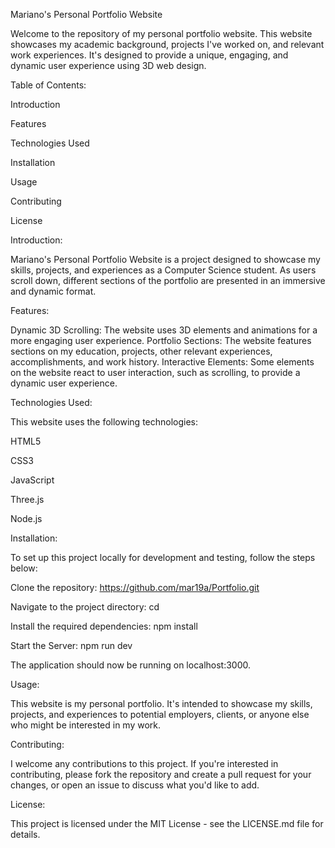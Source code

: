 Mariano's Personal Portfolio Website

Welcome to the repository of my personal portfolio website. This website showcases my academic background, projects I've worked on, and relevant work experiences. It's designed to provide a unique, engaging, and dynamic user experience using 3D web design.

Table of Contents:

Introduction

Features

Technologies Used

Installation

Usage

Contributing

License



Introduction:

Mariano's Personal Portfolio Website is a project designed to showcase my skills, projects, and experiences as a Computer Science student. As users scroll down, different sections of the portfolio are presented in an immersive and dynamic format.


Features:

Dynamic 3D Scrolling: The website uses 3D elements and animations for a more engaging user experience.
Portfolio Sections: The website features sections on my education, projects, other relevant experiences, accomplishments, and work history.
Interactive Elements: Some elements on the website react to user interaction, such as scrolling, to provide a dynamic user experience.


Technologies Used:

This website uses the following technologies:

HTML5

CSS3

JavaScript

Three.js

Node.js


Installation:

To set up this project locally for development and testing, follow the steps below:

Clone the repository:
https://github.com/mar19a/Portfolio.git

Navigate to the project directory:
cd <Portfolio>

Install the required dependencies:
npm install

Start the Server:
npm run dev

The application should now be running on localhost:3000.

  
Usage:

This website is my personal portfolio. It's intended to showcase my skills, projects, and experiences to potential employers, clients, or anyone else who might be interested in my work.

  
Contributing:

I welcome any contributions to this project. If you're interested in contributing, please fork the repository and create a pull request for your changes, or open an issue to discuss what you'd like to add.

  
License:

This project is licensed under the MIT License - see the LICENSE.md file for details.
